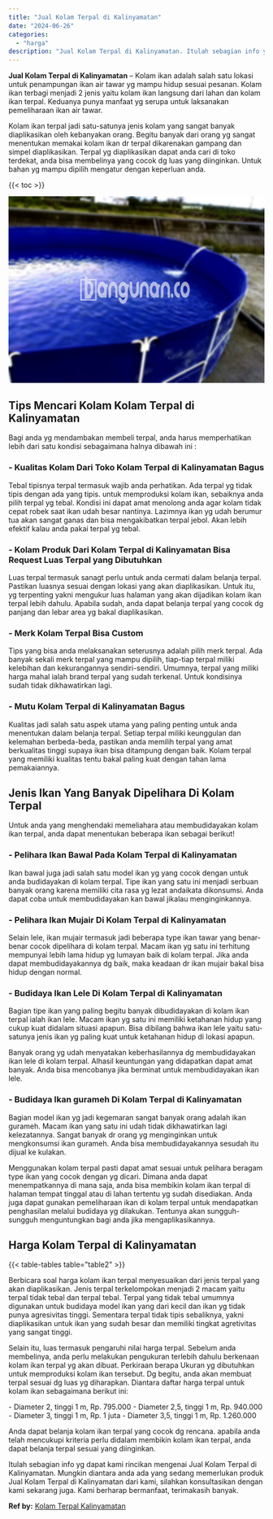 ```yaml
---
title: "Jual Kolam Terpal di Kalinyamatan"
date: "2024-06-26"
categories: 
  - "harga"
description: "Jual Kolam Terpal di Kalinyamatan. Itulah sebagian info yg dapat kami rincikan mengenai Jual Kolam Terpal di Kalinyamatan. Mungkin diantara anda ada yang sed..."
---
```


**Jual Kolam Terpal di Kalinyamatan** – Kolam ikan adalah salah satu lokasi untuk penampungan ikan air tawar yg mampu hidup sesuai pesanan. Kolam ikan terbagi menjadi 2 jenis yaitu kolam ikan langsung dari lahan dan kolam ikan terpal. Keduanya punya manfaat yg serupa untuk laksanakan pemeliharaan ikan air tawar.

Kolam ikan terpal jadi satu-satunya jenis kolam yang sangat banyak diaplikasikan oleh kebanyakan orang. Begitu banyak dari orang yg sangat menentukan memakai kolam ikan dr terpal dikarenakan gampang dan simpel diaplikasikan. Terpal yg diaplikasikan dapat anda cari di toko terdekat, anda bisa membelinya yang cocok dg luas yang diinginkan. Untuk bahan yg mampu dipilih mengatur dengan keperluan anda.

{{< toc >}}

![Jual Kolam Terpal di Kalinyamatan](/images/jual-kolam-terpal-57.png)

## Tips Mencari Kolam Kolam Terpal di Kalinyamatan

Bagi anda yg mendambakan membeli terpal, anda harus memperhatikan lebih dari satu kondisi sebagaimana halnya dibawah ini :

### \- Kualitas Kolam Dari Toko Kolam Terpal di Kalinyamatan Bagus

Tebal tipisnya terpal termasuk wajib anda perhatikan. Ada terpal yg tidak tipis dengan ada yang tipis. untuk memproduksi kolam ikan, sebaiknya anda pilih terpal yg tebal. Kondisi ini dapat amat menolong anda agar kolam tidak cepat robek saat ikan udah besar nantinya. Lazimnya ikan yg udah berumur tua akan sangat ganas dan bisa mengakibatkan terpal jebol. Akan lebih efektif kalau anda pakai terpal yg tebal.

### \- Kolam Produk Dari Kolam Terpal di Kalinyamatan Bisa Request Luas Terpal yang Dibutuhkan

Luas terpal termasuk sanagt perlu untuk anda cermati dalam belanja terpal. Pastikan luasnya sesuai dengan lokasi yang akan diaplikasikan. Untuk itu, yg terpenting yakni mengukur luas halaman yang akan dijadikan kolam ikan terpal lebih dahulu. Apabila sudah, anda dapat belanja terpal yang cocok dg panjang dan lebar area yg bakal diaplikasikan.

### \- Merk Kolam Terpal Bisa Custom

Tips yang bisa anda melaksanakan seterusnya adalah pilih merk terpal. Ada banyak sekali merk terpal yang mampu dipilih, tiap-tiap terpal miliki kelebihan dan kekurangannya sendiri-sendiri. Umumnya, terpal yang miliki harga mahal ialah brand terpal yang sudah terkenal. Untuk kondisinya sudah tidak dikhawatirkan lagi.

### \- Mutu Kolam Terpal di Kalinyamatan Bagus

Kualitas jadi salah satu aspek utama yang paling penting untuk anda menentukan dalam belanja terpal. Setiap terpal miliki keunggulan dan kelemahan berbeda-beda, pastikan anda memilih terpal yang amat berkualitas tinggi supaya ikan bisa ditampung dengan baik. Kolam terpal yang memiliki kualitas tentu bakal paling kuat dengan tahan lama pemakaiannya.

## Jenis Ikan Yang Banyak Dipelihara Di Kolam Terpal

Untuk anda yang menghendaki memeliahara atau membudidayakan kolam ikan terpal, anda dapat menentukan beberapa ikan sebagai berikut!

### \- Pelihara Ikan Bawal Pada Kolam Terpal di Kalinyamatan

Ikan bawal juga jadi salah satu model ikan yg yang cocok dengan untuk anda budidayakan di kolam terpal. Tipe ikan yang satu ini menjadi serbuan banyak orang karena memiliki cita rasa yg lezat andaikata dikonsumsi. Anda dapat coba untuk membudidayakan kan bawal jikalau menginginkannya.

### \- Pelihara Ikan Mujair Di Kolam Terpal di Kalinyamatan

Selain lele, ikan mujair termasuk jadi beberapa type ikan tawar yang benar-benar cocok dipelihara di kolam terpal. Macam ikan yg satu ini terhitung mempunyai lebih lama hidup yg lumayan baik di kolam terpal. Jika anda dapat membudidayakannya dg baik, maka keadaan dr ikan mujair bakal bisa hidup dengan normal.

### \- Budidaya Ikan Lele Di Kolam Terpal di Kalinyamatan

Bagian tipe ikan yang paling begitu banyak dibudidayakan di kolam ikan terpal ialah ikan lele. Macam ikan yg satu ini memiliki ketahanan hidup yang cukup kuat didalam situasi apapun. Bisa dibilang bahwa ikan lele yaitu satu-satunya jenis ikan yg paling kuat untuk ketahanan hidup di lokasi apapun.

Banyak orang yg udah menyatakan keberhasilannya dg membudidayakan ikan lele di kolam terpal. Alhasil keuntungan yang didapatkan dapat amat banyak. Anda bisa mencobanya jika berminat untuk membudidayakan ikan lele.

### \- Budidaya Ikan gurameh Di Kolam Terpal di Kalinyamatan

Bagian model ikan yg jadi kegemaran sangat banyak orang adalah ikan gurameh. Macam ikan yang satu ini udah tidak dikhawatirkan lagi kelezatannya. Sangat banyak dr orang yg menginginkan untuk mengkonsumsi ikan gurameh. Anda bisa membudidayakannya sesudah itu dijual ke kulakan.

Menggunakan kolam terpal pasti dapat amat sesuai untuk pelihara beragam type ikan yang cocok dengan yg dicari. Dimana anda dapat menempatkannya di mana saja, anda bisa membikin kolam ikan terpal di halaman tempat tinggal atau di lahan tertentu yg sudah disediakan. Anda juga dapat gunakan pemeliharaan ikan di kolam terpal untuk mendapatkan penghasilan melalui budidaya yg dilakukan. Tentunya akan sungguh-sungguh menguntungkan bagi anda jika mengaplikasikannya.

## Harga Kolam Terpal di Kalinyamatan

{{< table-tables table="table2" >}}

Berbicara soal harga kolam ikan terpal menyesuaikan dari jenis terpal yang akan diaplikasikan. Jenis terpal terkelompokan menjadi 2 macam yaitu terpal tidak tebal dan terpal tebal. Terpal yang tidak tebal umumnya digunakan untuk budidaya model ikan yang dari kecil dan ikan yg tidak punya agresivitas tinggi. Sementara terpal tidak tipis sebaliknya, yakni diaplikasikan untuk ikan yang sudah besar dan memiliki tingkat agretivitas yang sangat tinggi.

Selain itu, luas termasuk pengaruhi nilai harga terpal. Sebelum anda membelinya, anda perlu melakukan pengukuran terlebih dahulu berkenaan kolam ikan terpal yg akan dibuat. Perkiraan berapa Ukuran yg dibutuhkan untuk memproduksi kolam ikan tersebut. Dg begitu, anda akan membuat terpal sesuai dg luas yg diharapkan. Diantara daftar harga terpal untuk kolam ikan sebagaimana berikut ini:

\- Diameter 2, tinggi 1 m, Rp. 795.000 - Diameter 2,5, tinggi 1 m, Rp. 940.000 - Diameter 3, tinggi 1 m, Rp. 1 juta - Diameter 3,5, tinggi 1 m, Rp. 1.260.000

Anda dapat belanja kolam ikan terpal yang cocok dg rencana. apabila anda telah mencukupi kriteria perlu didalam membikin kolam ikan terpal, anda dapat belanja terpal sesuai yang diinginkan.

Itulah sebagian info yg dapat kami rincikan mengenai Jual Kolam Terpal di Kalinyamatan. Mungkin diantara anda ada yang sedang memerlukan produk Jual Kolam Terpal di Kalinyamatan dari kami, silahkan konsultasikan dengan kami sekarang juga. Kami berharap bermanfaat, terimakasih banyak.

**Ref by:** [Kolam Terpal Kalinyamatan](https://id.wikipedia.org/wiki/Kolam)
